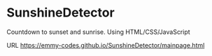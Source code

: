 # SunshineDetector

Countdown to sunset and sunrise. Using HTML/CSS/JavaScript

URL
https://emmy-codes.github.io/SunshineDetector/mainpage.html
